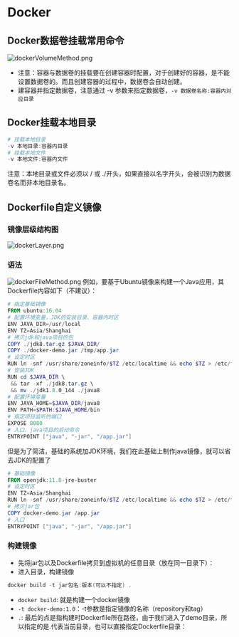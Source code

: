 # Docker
## Docker数据卷挂载常用命令
![dockerVolumeMethod.png](/mymd/imgs/05cc31fe-c820-421f-bc0f-4c31456b2032dockerVolumeMethod.png)
- 注意：容器与数据卷的挂载要在创建容器时配置，对于创建好的容器，是不能设置数据卷的。而且创建容器的过程中，数据卷会自动创建。
- 建容器并指定数据卷，注意通过 -v 参数来指定数据卷，`-v 数据卷名称:容器内对应目录`
## Docker挂载本地目录
``` powershell
# 挂载本地目录
-v 本地目录:容器内目录
# 挂载本地文件
-v 本地文件:容器内文件
```
注意：本地目录或文件必须以 / 或 ./开头，如果直接以名字开头，会被识别为数据卷名而非本地目录名。
## Dockerfile自定义镜像
### 镜像层级结构图
![dockerLayer.png](/mymd/imgs/45e4fcbe-eb56-4e26-ab99-d187431a2ce5dockerLayer.png)
### 语法
![dockerFileMethod.png](/mymd/imgs/c5432e46-cf9f-4cef-9b14-ea4b4a7e51fcdockerFileMethod.png)
例如，要基于Ubuntu镜像来构建一个Java应用，其Dockerfile内容如下（不建议）：
``` powershell
# 指定基础镜像
FROM ubuntu:16.04
# 配置环境变量，JDK的安装目录、容器内时区
ENV JAVA_DIR=/usr/local
ENV TZ=Asia/Shanghai
# 拷贝jdk和java项目的包
COPY ./jdk8.tar.gz $JAVA_DIR/
COPY ./docker-demo.jar /tmp/app.jar
# 设定时区
RUN ln -snf /usr/share/zoneinfo/$TZ /etc/localtime && echo $TZ > /etc/timezone
# 安装JDK
RUN cd $JAVA_DIR \
 && tar -xf ./jdk8.tar.gz \
 && mv ./jdk1.8.0_144 ./java8
# 配置环境变量
ENV JAVA_HOME=$JAVA_DIR/java8
ENV PATH=$PATH:$JAVA_HOME/bin
# 指定项目监听的端口
EXPOSE 8080
# 入口，java项目的启动命令
ENTRYPOINT ["java", "-jar", "/app.jar"]
```
但是为了简洁，基础的系统加JDK环境，我们在此基础上制作java镜像，就可以省去JDK的配置了
``` powershell
# 基础镜像
FROM openjdk:11.0-jre-buster
# 设定时区
ENV TZ=Asia/Shanghai
RUN ln -snf /usr/share/zoneinfo/$TZ /etc/localtime && echo $TZ > /etc/timezone
# 拷贝jar包
COPY docker-demo.jar /app.jar
# 入口
ENTRYPOINT ["java", "-jar", "/app.jar"]
```
### 构建镜像
- 先将jar包以及Dockerfile拷贝到虚拟机的任意目录（放在同一目录下）：
- 进入目录，构建镜像
``` powershell
docker build -t jar包名:版本(可以不指定) .
```
- `docker build`: 就是构建一个docker镜像
- `-t docker-demo:1.0`：-t参数是指定镜像的名称（repository和tag）
- `.`: 最后的点是指构建时Dockerfile所在路径，由于我们进入了demo目录，所以指定的是.代表当前目录，也可以直接指定Dockerfile目录：
